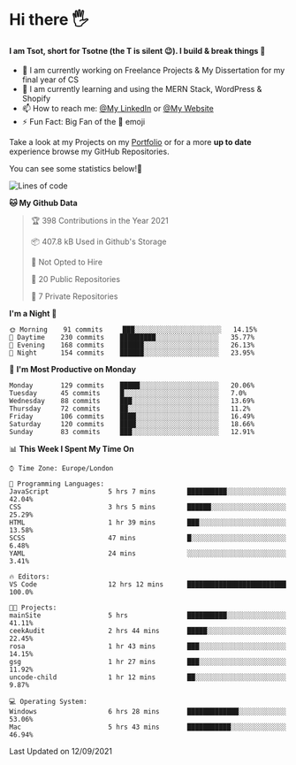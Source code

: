 # Hi there :raised_hand_with_fingers_splayed:
#### I am Tsot, short for Tsotne (the T is silent :wink:). I build & break things :space_invader:
- :telescope: I am currently working on Freelance Projects & My Dissertation for my final year of CS
- :seedling: I am currently learning and using the MERN Stack, WordPress & Shopify
- :mailbox: How to reach me: [@My LinkedIn](https://www.linkedin.com/in/tsotne-gvadzabia/) or [@My Website](https://tsotnegvadzabia.me/contact)
- :zap: Fun Fact: Big Fan of the :space_invader: emoji

Take a look at my Projects on my [Portfolio](https://tsotne.co.uk/) or for a more **up to date** experience browse my GitHub Repositories.

You can see some statistics below!:space_invader:
<!--START_SECTION:waka-->
![Lines of code](https://img.shields.io/badge/From%20Hello%20World%20I%27ve%20Written-3.5%20million%20lines%20of%20code-blue)

**🐱 My Github Data** 

> 🏆 398 Contributions in the Year 2021
 > 
> 📦 407.8 kB Used in Github's Storage 
 > 
> 🚫 Not Opted to Hire
 > 
> 📜 20 Public Repositories 
 > 
> 🔑 7 Private Repositories  
 > 
**I'm a Night 🦉** 

```text
🌞 Morning    91 commits     ███░░░░░░░░░░░░░░░░░░░░░░   14.15% 
🌆 Daytime    230 commits    █████████░░░░░░░░░░░░░░░░   35.77% 
🌃 Evening    168 commits    ██████░░░░░░░░░░░░░░░░░░░   26.13% 
🌙 Night      154 commits    ██████░░░░░░░░░░░░░░░░░░░   23.95%

```
📅 **I'm Most Productive on Monday** 

```text
Monday       129 commits    █████░░░░░░░░░░░░░░░░░░░░   20.06% 
Tuesday      45 commits     █░░░░░░░░░░░░░░░░░░░░░░░░   7.0% 
Wednesday    88 commits     ███░░░░░░░░░░░░░░░░░░░░░░   13.69% 
Thursday     72 commits     ██░░░░░░░░░░░░░░░░░░░░░░░   11.2% 
Friday       106 commits    ████░░░░░░░░░░░░░░░░░░░░░   16.49% 
Saturday     120 commits    ████░░░░░░░░░░░░░░░░░░░░░   18.66% 
Sunday       83 commits     ███░░░░░░░░░░░░░░░░░░░░░░   12.91%

```


📊 **This Week I Spent My Time On** 

```text
⌚︎ Time Zone: Europe/London

💬 Programming Languages: 
JavaScript               5 hrs 7 mins        ██████████░░░░░░░░░░░░░░░   42.04% 
CSS                      3 hrs 5 mins        ██████░░░░░░░░░░░░░░░░░░░   25.29% 
HTML                     1 hr 39 mins        ███░░░░░░░░░░░░░░░░░░░░░░   13.58% 
SCSS                     47 mins             █░░░░░░░░░░░░░░░░░░░░░░░░   6.48% 
YAML                     24 mins             ░░░░░░░░░░░░░░░░░░░░░░░░░   3.41%

🔥 Editors: 
VS Code                  12 hrs 12 mins      █████████████████████████   100.0%

🐱‍💻 Projects: 
mainSite                 5 hrs               ██████████░░░░░░░░░░░░░░░   41.11% 
ceekAudit                2 hrs 44 mins       █████░░░░░░░░░░░░░░░░░░░░   22.45% 
rosa                     1 hr 43 mins        ███░░░░░░░░░░░░░░░░░░░░░░   14.15% 
gsg                      1 hr 27 mins        ███░░░░░░░░░░░░░░░░░░░░░░   11.92% 
uncode-child             1 hr 12 mins        ██░░░░░░░░░░░░░░░░░░░░░░░   9.87%

💻 Operating System: 
Windows                  6 hrs 28 mins       █████████████░░░░░░░░░░░░   53.06% 
Mac                      5 hrs 43 mins       ███████████░░░░░░░░░░░░░░   46.94%

```


 Last Updated on 12/09/2021
<!--END_SECTION:waka-->
